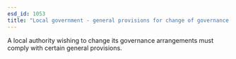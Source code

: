 ```yaml
---
esd_id: 1053
title: "Local government - general provisions for change of governance arrangements"
---
```


A local authority wishing to change its governance arrangements must comply with certain general provisions.

